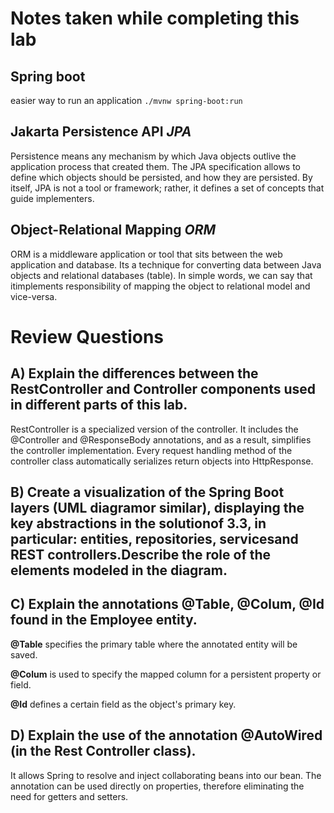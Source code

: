 # Notes taken while completing this lab


## Spring boot

easier way to run an application
`./mvnw spring-boot:run`


## Jakarta Persistence API *JPA*

Persistence means any mechanism by which Java objects outlive the application process that created them.
The JPA specification allows to define which objects should be persisted, and how they are persisted.
By itself, JPA is not a tool or framework; rather, it defines a set of concepts that guide implementers.


## Object-Relational Mapping *ORM*

ORM is a middleware application or tool that sits between the web application and database. 
Its a technique for converting data between Java objects and relational databases (table). 
In simple words, we can say that itimplements responsibility of mapping the object to relational model and vice-versa.




# Review Questions


## A) Explain the differences between the RestController and Controller components used in different parts of this lab.

RestController is a specialized version of the controller. It includes the @Controller and @ResponseBody annotations, and as a result, simplifies the controller implementation. Every request handling method of the controller class automatically serializes return objects into HttpResponse.



## B) Create a visualization of the Spring Boot layers (UML diagramor similar), displaying the key abstractions in the solutionof 3.3, in particular: entities, repositories, servicesand REST controllers.Describe the role of the elements modeled in the diagram.


## C) Explain the annotations @Table, @Colum, @Id found in the Employee entity.

__@Table__ specifies the primary table where the annotated entity will be saved. 

__@Colum__  is used to specify the mapped column for a persistent property or field.

__@Id__ defines a certain field as the object's primary key.

 
## D) Explain the use of the annotation @AutoWired (in the Rest Controller class).

It allows Spring to resolve and inject collaborating beans into our bean. The annotation can be used directly on properties, therefore eliminating the need for getters and setters.


